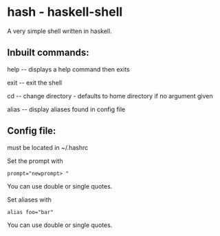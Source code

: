 # hash - haskell-shell
A very simple shell written in haskell.

## Inbuilt commands:

help -- displays a help command then exits

exit -- exit the shell

cd -- change directory - defaults to home directory if no argument given

alias -- display aliases found in config file

## Config file:

must be located in ~/.hashrc

Set the prompt with

`prompt="newprompt> "`

You can use double or single quotes.

Set aliases with

`alias foo="bar"`

You can use double or single quotes.
